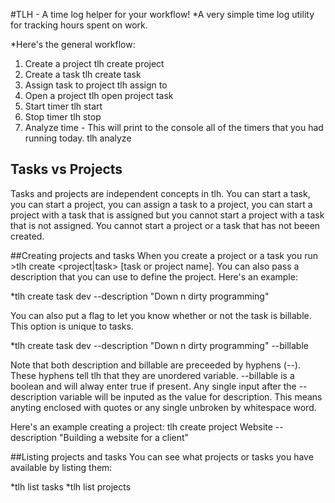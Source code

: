 #TLH - A time log helper for your workflow!
*A very simple time log utility for tracking hours spent on work.

*Here's the general workflow:
1. Create a project
tlh create project <project name>
2. Create a task
tlh create task <task name>
3. Assign task to project 
tlh assign <task name> to <project name>
4. Open a project
tlh open project <project name> task <task name>
5. Start timer
tlh start
6. Stop timer
tlh stop
7. Analyze time - This will print to the console all of the timers that you had running today.
tlh analyze 

## Tasks vs Projects
Tasks and projects are independent concepts in tlh. You can start a task, you can start a project, you can assign a task to a project, you can start a project with a task that is assigned but you cannot start a project with a task that is not assigned. You cannot start a project or a task that has not beeen created.
 
##Creating projects and tasks
When you create a project or a task you run >tlh create <project|task> [task or project name]. You can also pass a description that you can use to define the project. Here's an example:

*tlh create task dev --description "Down n dirty programming"

You can also put a flag to let you know whether or not the task is billable. This option is unique to tasks.

*tlh create task dev --description "Down n dirty programming" --billable

Note that both description and billable are preceeded by hyphens (--). These hyphens tell tlh that they are unordered variable. --billable is a boolean and will alway enter true if present. Any single input after the --description variable will be inputed as the value for description. This means anyting enclosed with quotes or any single unbroken by whitespace word.

Here's an example creating a project:
tlh create project Website --description "Building a website for a client"

##Listing projects and tasks
You can see what projects or tasks you have available by listing them:

*tlh list tasks
*tlh list projects
